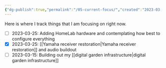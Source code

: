 ```yaml
---
{"dg-publish":true,"permalink":"/05-current-focus/","created":"2023-03-15T00:35:57.539-04:00","updated":"2023-04-06T17:12:32.954-04:00"}
---
```


Here is where I track things that I am focusing on right now.

- [ ] 2023-03-25: Adding HomeLab hardware and contemplating how best to configure everything
- [x] 2023-03-25: [[Yamaha receiver restoration\|Yamaha receiver restoration]] and audio buildout
- [ ] 2023-03-15: Building out my [[digital garden infrastructure\|digital garden infrastructure]]

